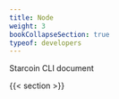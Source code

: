 ```yaml
---
title: Node
weight: 3
bookCollapseSection: true
typeof: developers
---
```


Starcoin CLI document

<!--more-->

{{< section >}}
